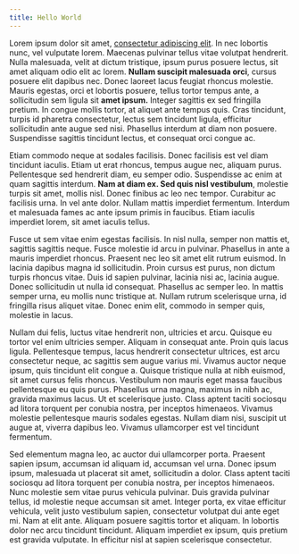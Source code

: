 ```yaml
---
title: Hello World
---
```

Lorem ipsum dolor sit amet, [consectetur adipiscing elit](https://nos.pt). In nec lobortis nunc, vel vulputate lorem. Maecenas pulvinar tellus vitae volutpat hendrerit. Nulla malesuada, velit at dictum tristique, ipsum purus posuere lectus, sit amet aliquam odio elit ac lorem. **Nullam suscipit malesuada orci**, cursus posuere elit dapibus nec. Donec laoreet lacus feugiat rhoncus molestie. Mauris egestas, orci et lobortis posuere, tellus tortor tempus ante, a sollicitudin sem ligula sit **amet ipsum.** Integer sagittis ex sed fringilla pretium. In congue mollis tortor, at aliquet ante tempus quis. Cras tincidunt, turpis id pharetra consectetur, lectus sem tincidunt ligula, efficitur sollicitudin ante augue sed nisi. Phasellus interdum at diam non posuere. Suspendisse sagittis tincidunt lectus, et consequat orci congue ac.

Etiam commodo neque at sodales facilisis. Donec facilisis est vel diam tincidunt iaculis. Etiam ut erat rhoncus, tempus augue nec, aliquam purus. Pellentesque sed hendrerit diam, eu semper odio. Suspendisse ac enim at quam sagittis interdum. **Nam at diam ex. Sed quis nisl vestibulum**, molestie turpis sit amet, mollis nisl. Donec finibus ac leo nec tempor. Curabitur ac facilisis urna. In vel ante dolor. Nullam mattis imperdiet fermentum. Interdum et malesuada fames ac ante ipsum primis in faucibus. Etiam iaculis imperdiet lorem, sit amet iaculis tellus.

Fusce ut sem vitae enim egestas facilisis. In nisl nulla, semper non mattis et, sagittis sagittis neque. Fusce molestie id arcu in pulvinar. Phasellus in ante a mauris imperdiet rhoncus. Praesent nec leo sit amet elit rutrum euismod. In lacinia dapibus magna id sollicitudin. Proin cursus est purus, non dictum turpis rhoncus vitae. Duis id sapien pulvinar, lacinia nisi ac, lacinia augue. Donec sollicitudin ut nulla id consequat. Phasellus ac semper leo. In mattis semper urna, eu mollis nunc tristique at. Nullam rutrum scelerisque urna, id fringilla risus aliquet vitae. Donec enim elit, commodo in semper quis, molestie in lacus.

Nullam dui felis, luctus vitae hendrerit non, ultricies et arcu. Quisque eu tortor vel enim ultricies semper. Aliquam in consequat ante. Proin quis lacus ligula. Pellentesque tempus, lacus hendrerit consectetur ultrices, est arcu consectetur neque, ac sagittis sem augue varius mi. Vivamus auctor neque ipsum, quis tincidunt elit congue a. Quisque tristique nulla at nibh euismod, sit amet cursus felis rhoncus. Vestibulum non mauris eget massa faucibus pellentesque eu quis purus. Phasellus urna magna, maximus in nibh ac, gravida maximus lacus. Ut et scelerisque justo. Class aptent taciti sociosqu ad litora torquent per conubia nostra, per inceptos himenaeos. Vivamus molestie pellentesque mauris sodales egestas. Nullam diam nisi, suscipit ut augue at, viverra dapibus leo. Vivamus ullamcorper est vel tincidunt fermentum.

Sed elementum magna leo, ac auctor dui ullamcorper porta. Praesent sapien ipsum, accumsan id aliquam id, accumsan vel urna. Donec ipsum ipsum, malesuada ut placerat sit amet, sollicitudin a dolor. Class aptent taciti sociosqu ad litora torquent per conubia nostra, per inceptos himenaeos. Nunc molestie sem vitae purus vehicula pulvinar. Duis gravida pulvinar tellus, id molestie neque accumsan sit amet. Integer porta, ex vitae efficitur vehicula, velit justo vestibulum sapien, consectetur volutpat dui ante eget mi. Nam at elit ante. Aliquam posuere sagittis tortor et aliquam. In lobortis dolor nec arcu tincidunt tincidunt. Aliquam imperdiet ex ipsum, quis pretium est gravida vulputate. In efficitur nisl at sapien scelerisque consectetur.
